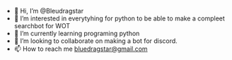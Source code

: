 - 👋 Hi, I’m @Bleudragstar
- 👀 I’m interested in everytyhing for python to be able to make a compleet searchbot for WOT
- 🌱 I’m currently learning programing python
- 💞️ I’m looking to collaborate on making a bot for discord.
- 📫 How to reach me bluedragstar@gmail.com

<!---
Bleudragstar/Bleudragstar is a ✨ special ✨ repository because its `README.md` (this file) appears on your GitHub profile.
You can click the Preview link to take a look at your changes.
--->
